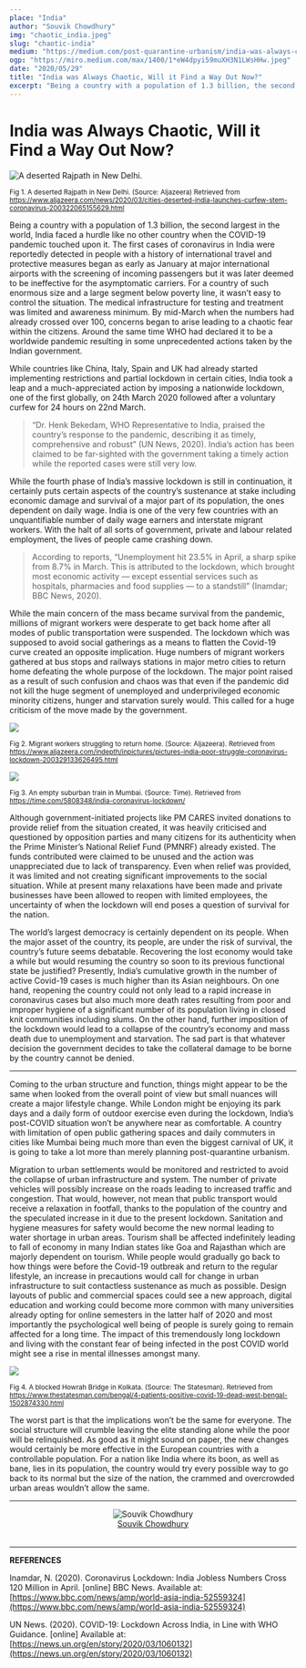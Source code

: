 ```yaml
---
place: "India"
author: "Souvik Chowdhury"
img: "chaotic_india.jpeg"
slug: "chaotic-india"
medium: "https://medium.com/post-quarantine-urbanism/india-was-always-chaotic-will-it-find-a-way-out-now-54ad89288618"
ogp: "https://miro.medium.com/max/1400/1*eW4dpyi59muXH3N1LWsHHw.jpeg"
date: "2020/05/29"
title: "India was Always Chaotic, Will it Find a Way Out Now?"
excerpt: "Being a country with a population of 1.3 billion, the second largest in the world, India faced a hurdle like no other country when the COVID-19 pandemic touched upon it."
---
```


**India was Always Chaotic, Will it Find a Way Out Now?**
=========================================================

<img alt="A deserted Rajpath in New Delhi." class="s t u gt ai" src="https://miro.medium.com/max/1400/1*eW4dpyi59muXH3N1LWsHHw.jpeg"/>

<small>Fig 1. A deserted Rajpath in New Delhi. (Source: Aljazeera) Retrieved from <a href="https://www.aljazeera.com/news/2020/03/cities-deserted-india-launches-curfew-stem-coronavirus-200322065155629.html">https://www.aljazeera.com/news/2020/03/cities-deserted-india-launches-curfew-stem-coronavirus-200322065155629.html</a></small>

Being a country with a population of 1.3 billion, the second largest in the world, India faced a hurdle like no other country when the COVID-19 pandemic touched upon it. The first cases of coronavirus in India were reportedly detected in people with a history of international travel and protective measures began as early as January at major international airports with the screening of incoming passengers but it was later deemed to be ineffective for the asymptomatic carriers. For a country of such enormous size and a large segment below poverty line, it wasn’t easy to control the situation. The medical infrastructure for testing and treatment was limited and awareness minimum. By mid-March when the numbers had already crossed over 100, concerns began to arise leading to a chaotic fear within the citizens. Around the same time WHO had declared it to be a worldwide pandemic resulting in some unprecedented actions taken by the Indian government.

While countries like China, Italy, Spain and UK had already started implementing restrictions and partial lockdown in certain cities, India took a leap and a much-appreciated action by imposing a nationwide lockdown, one of the first globally, on 24th March 2020 followed after a voluntary curfew for 24 hours on 22nd March.

> “Dr. Henk Bekedam, WHO Representative to India, praised the country’s response to the pandemic, describing it as timely, comprehensive and robust” (UN News, 2020). India’s action has been claimed to be far-sighted with the government taking a timely action while the reported cases were still very low.

While the fourth phase of India’s massive lockdown is still in continuation, it certainly puts certain aspects of the country’s sustenance at stake including economic damage and survival of a major part of its population, the ones dependent on daily wage. India is one of the very few countries with an unquantifiable number of daily wage earners and interstate migrant workers. With the halt of all sorts of government, private and labour related employment, the lives of people came crashing down.

> According to reports, “Unemployment hit 23.5% in April, a sharp spike from 8.7% in March. This is attributed to the lockdown, which brought most economic activity — except essential services such as hospitals, pharmacies and food supplies — to a standstill” (Inamdar; BBC News, 2020).

While the main concern of the mass became survival from the pandemic, millions of migrant workers were desperate to get back home after all modes of public transportation were suspended. The lockdown which was supposed to avoid social gatherings as a means to flatten the Covid-19 curve created an opposite implication. Huge numbers of migrant workers gathered at bus stops and railways stations in major metro cities to return home defeating the whole purpose of the lockdown. The major point raised as a result of such confusion and chaos was that even if the pandemic did not kill the huge segment of unemployed and underprivileged economic minority citizens, hunger and starvation surely would. This called for a huge criticism of the move made by the government.

<img class="s t u gt ai" src="https://miro.medium.com/max/1400/1*0QXR6iIQVX7f8B2nUqF5IQ.jpeg"/>

<small>Fig 2. Migrant workers struggling to return home. (Source: Aljazeera). Retrieved from <a href="https://www.aljazeera.com/indepth/inpictures/pictures-india-poor-struggle-coronavirus-lockdown-200329133626495.html">https://www.aljazeera.com/indepth/inpictures/pictures-india-poor-struggle-coronavirus-lockdown-200329133626495.html</a></small>

<img class="s t u gt ai" src="https://miro.medium.com/max/1400/1*vJv9WCRI6VMbg2gPdtzMAQ.jpeg"/>

<small>Fig 3. An empty suburban train in Mumbai. (Source: Time). Retrieved from <a href="https://time.com/5808348/india-coronavirus-lockdown/">https://time.com/5808348/india-coronavirus-lockdown/</a></small>

Although government-initiated projects like PM CARES invited donations to provide relief from the situation created, it was heavily criticised and questioned by opposition parties and many citizens for its authenticity when the Prime Minister’s National Relief Fund (PMNRF) already existed. The funds contributed were claimed to be unused and the action was unappreciated due to lack of transparency. Even when relief was provided, it was limited and not creating significant improvements to the social situation. While at present many relaxations have been made and private businesses have been allowed to reopen with limited employees, the uncertainty of when the lockdown will end poses a question of survival for the nation.

The world’s largest democracy is certainly dependent on its people. When the major asset of the country, its people, are under the risk of survival, the country’s future seems debatable. Recovering the lost economy would take a while but would resuming the country so soon to its previous functional state be justified? Presently, India’s cumulative growth in the number of active Covid-19 cases is much higher than its Asian neighbours. On one hand, reopening the country could not only lead to a rapid increase in coronavirus cases but also much more death rates resulting from poor and improper hygiene of a significant number of its population living in closed knit communities including slums. On the other hand, further imposition of the lockdown would lead to a collapse of the country’s economy and mass death due to unemployment and starvation. The sad part is that whatever decision the government decides to take the collateral damage to be borne by the country cannot be denied.

* * *

Coming to the urban structure and function, things might appear to be the same when looked from the overall point of view but small nuances will create a major lifestyle change. While London might be enjoying its park days and a daily form of outdoor exercise even during the lockdown, India’s post-COVID situation won’t be anywhere near as comfortable. A country with limitation of open public gathering spaces and daily commuters in cities like Mumbai being much more than even the biggest carnival of UK, it is going to take a lot more than merely planning post-quarantine urbanism.

Migration to urban settlements would be monitored and restricted to avoid the collapse of urban infrastructure and system. The number of private vehicles will possibly increase on the roads leading to increased traffic and congestion. That would, however, not mean that public transport would receive a relaxation in footfall, thanks to the population of the country and the speculated increase in it due to the present lockdown. Sanitation and hygiene measures for safety would become the new normal leading to water shortage in urban areas. Tourism shall be affected indefinitely leading to fall of economy in many Indian states like Goa and Rajasthan which are majorly dependent on tourism. While people would gradually go back to how things were before the Covid-19 outbreak and return to the regular lifestyle, an increase in precautions would call for change in urban infrastructure to suit contactless sustenance as much as possible. Design layouts of public and commercial spaces could see a new approach, digital education and working could become more common with many universities already opting for online semesters in the latter half of 2020 and most importantly the psychological well being of people is surely going to remain affected for a long time. The impact of this tremendously long lockdown and living with the constant fear of being infected in the post COVID world might see a rise in mental illnesses amongst many.

<img class="s t u gt ai" src="https://miro.medium.com/max/1400/1*od_XnoFi4YiysaP96j_M-Q.jpeg"/>

<small>Fig 4. A blocked Howrah Bridge in Kolkata. (Source: The Statesman). Retrieved from <a href="https://www.thestatesman.com/bengal/4-patients-positive-covid-19-dead-west-bengal-1502874330.html"></a>https://www.thestatesman.com/bengal/4-patients-positive-covid-19-dead-west-bengal-1502874330.html</small>

The worst part is that the implications won’t be the same for everyone. The social structure will crumble leaving the elite standing alone while the poor will be relinquished. As good as it might sound on paper, the new changes would certainly be more effective in the European countries with a controllable population. For a nation like India where its boon, as well as bane, lies in its population, the country would try every possible way to go back to its normal but the size of the nation, the crammed and overcrowded urban areas wouldn’t allow the same.

---

<div style="display: flex; margin-bottom: 2rem">
    <div style="margin: 0 auto; text-align: center">
        <img alt="Souvik Chowdhury" src="https://miro.medium.com/fit/c/96/96/2*4ejXiVShDVnMOnD1TFM5kg.jpeg"/>
        <br/>
        <a href="https://medium.com/@souvikchowdhury55?source=post_page-----54ad89288618----------------------">Souvik Chowdhury</a>
    </div>
</div>

---

**REFERENCES**

Inamdar, N. (2020). Coronavirus Lockdown: India Jobless Numbers Cross 120 Million in April. \[online\] BBC News. Available at: [https://www.bbc.com/news/amp/world-asia-india-52559324](https://www.bbc.com/news/amp/world-asia-india-52559324)

UN News. (2020). COVID-19: Lockdown Across India, in Line with WHO Guidance. \[online\] Available at: [https://news.un.org/en/story/2020/03/1060132](https://news.un.org/en/story/2020/03/1060132)